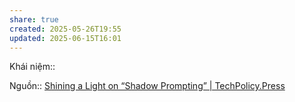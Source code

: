 ```yaml
---
share: true
created: 2025-05-26T19:55
updated: 2025-06-15T16:01
---
```

Khái niệm:: 

Nguồn:: [Shining a Light on “Shadow Prompting” \| TechPolicy.Press](https://www.techpolicy.press/shining-a-light-on-shadow-prompting/)